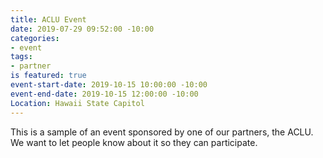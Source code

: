 ```yaml
---
title: ACLU Event
date: 2019-07-29 09:52:00 -10:00
categories:
- event
tags:
- partner
is featured: true
event-start-date: 2019-10-15 10:00:00 -10:00
event-end-date: 2019-10-15 12:00:00 -10:00
Location: Hawaii State Capitol
---
```


This is a sample of an event sponsored by one of our partners, the ACLU. We want to let people know about it so they can participate.
